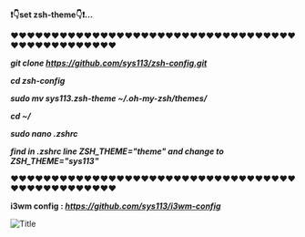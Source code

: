 **❗️👇set zsh-theme👇❗️...**

❤️❤️❤️❤️❤️❤️❤️❤️❤️❤️❤️❤️❤️❤️❤️❤️❤️❤️❤️❤️❤️❤️❤️❤️❤️❤️❤️❤️❤️❤️❤️❤️❤️❤️❤️❤️❤️❤️❤️❤️❤️❤️❤️❤️❤️❤️❤️❤️

**_git clone https://github.com/sys113/zsh-config.git_**

**_cd zsh-config_**

**_sudo mv sys113.zsh-theme ~/.oh-my-zsh/themes/_**

**_cd ~/_**

**_sudo nano .zshrc_**

**_find in .zshrc line ZSH_THEME="theme" and change to ZSH_THEME="sys113"_**

❤️❤️❤️❤️❤️❤️❤️❤️❤️❤️❤️❤️❤️❤️❤️❤️❤️❤️❤️❤️❤️❤️❤️❤️❤️❤️❤️❤️❤️❤️❤️❤️❤️❤️❤️❤️❤️❤️❤️❤️❤️❤️❤️❤️❤️❤️❤️❤️



**i3wm config : _https://github.com/sys113/i3wm-config_**

![](http://imgurl.ir/uploads/u59364_screenshot-2018-01-0223-55-19.jpg?raw=true "Title")

